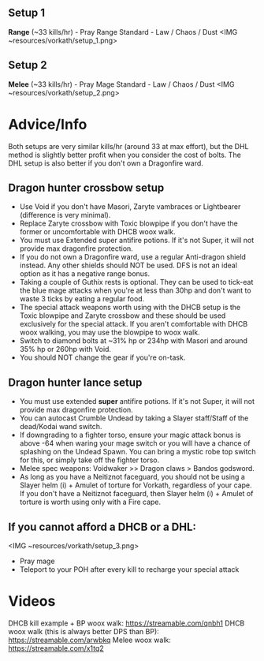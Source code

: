 ## Setup 1
**Range** (~33 kills/hr) - Pray Range
Standard - Law / Chaos / Dust
<IMG ~resources/vorkath/setup_1.png>

## Setup 2
**Melee** (~33 kills/hr) - Pray Mage
Standard - Law / Chaos / Dust
<IMG ~resources/vorkath/setup_2.png>

# Advice/Info
Both setups are very similar kills/hr (around 33 at max effort), but the DHL method is slightly better profit when you consider the cost of bolts. The DHL setup is also better if you don't own a Dragonfire ward. 
## Dragon hunter crossbow setup
- Use Void if you don't have Masori, Zaryte vambraces or Lightbearer (difference is very minimal).
- Replace Zaryte crossbow with Toxic blowpipe if you don't have the former or uncomfortable with DHCB woox walk.
- You must use Extended super antifire potions. If it's not Super, it will not provide max dragonfire protection.
- If you do not own a Dragonfire ward, use a regular Anti-dragon shield instead. Any other shields should NOT be used. DFS is not an ideal option as it has a negative range bonus.
- Taking a couple of Guthix rests is optional. They can be used to tick-eat the blue mage attacks when you're at less than 30hp and don't want to waste 3 ticks by eating a regular food.
- The special attack weapons worth using with the DHCB setup is the Toxic blowpipe and Zaryte crossbow and these should be used exclusively for the special attack. If you aren't comfortable with DHCB woox walking, you may use the blowpipe to woox walk.
- Switch to diamond bolts at ~31% hp or 234hp with Masori and around 35% hp or 260hp with Void.
- You should NOT change the gear if you're on-task.
## Dragon hunter lance setup
- You must use extended **super** antifire potions. If it's not Super, it will not provide max dragonfire protection.
- You can autocast Crumble Undead by taking a Slayer staff/Staff of the dead/Kodai wand switch.
 - If downgrading to a fighter torso, ensure your magic attack bonus is above -64 when waring your mage switch or you will have a chance of splashing on the Undead Spawn. You can bring a mystic robe top switch for this, or simply take off the fighter torso.
- Melee spec weapons: Voidwaker >> Dragon claws > Bandos godsword.
- As long as you have a Neitiznot faceguard, you should not be using a Slayer helm (i) + Amulet of torture for Vorkath, regardless of your cape. If you don't have a Neitiznot faceguard, then Slayer helm (i) + Amulet of torture is worth using only with a Fire cape.
## If you cannot afford a DHCB or a DHL:
<IMG ~resources/vorkath/setup_3.png>
- Pray mage
- Teleport to your POH after every kill to recharge your special attack
# Videos
DHCB kill example + BP woox walk: https://streamable.com/qnbh1
DHCB woox walk (this is always better DPS than BP): https://streamable.com/arwbkq 
Melee woox walk: https://streamable.com/x1tq2
